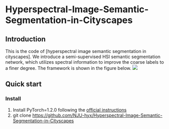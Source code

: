 # Hyperspectral-Image-Semantic-Segmentation-in-Cityscapes

## Introduction
This is the code of [hyperspectral image semantic segmentation in cityscapes]. We introduce a semi-supervised HSI semantic segmentation network, which utilizes spectral information to improve the coarse labels to a finer degree. The framework is shown in the figure below.
![](figures/frameworkv3.png)

## Quick start
### Install
1. Install PyTorch=1.2.0 following the [official instructions](https://pytorch.org/)
2. git clone https://github.com/NJU-hyx/Hyperspectral-Image-Semantic-Segmentation-in-Cityscapes
